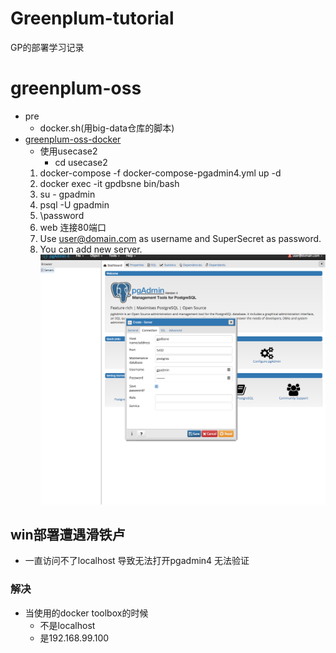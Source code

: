 # Greenplum-tutorial
GP的部署学习记录

# greenplum-oss
- pre
    - docker.sh(用big-data仓库的脚本)
- [greenplum-oss-docker](https://github.com/kongyew/greenplum-oss-docker)
    - 使用usecase2
        - cd usecase2
    1. docker-compose -f docker-compose-pgadmin4.yml up -d
    2. docker exec -it gpdbsne bin/bash
    3. su - gpadmin
    4. psql -U gpadmin
    5. \password 
    6. web 连接80端口
    7. Use user@domain.com as username and SuperSecret as password.
    8. You can add new server.
        ![img](./img/gpadmin4.png)

## win部署遭遇滑铁卢
- 一直访问不了localhost 导致无法打开pgadmin4 无法验证

### 解决
- 当使用的docker toolbox的时候
    - 不是localhost
    - 是192.168.99.100
    
